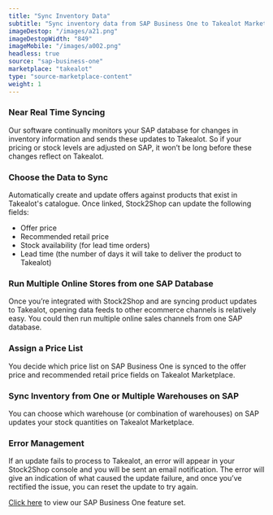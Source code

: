 ```yaml
---
title: "Sync Inventory Data"
subtitle: "Sync inventory data from SAP Business One to Takealot Marketplace."
imageDestop: "/images/a21.png"
imageDestopWidth: "849"
imageMobile: "/images/a002.png"
headless: true
source: "sap-business-one"
marketplace: "takealot"
type: "source-marketplace-content"
weight: 1
---
```


### Near Real Time Syncing
Our software continually monitors your SAP database for changes in inventory information and sends these updates to Takealot. So if your pricing or stock levels are adjusted on SAP, it won’t be long before these changes reflect on Takealot.

### Choose the Data to Sync
Automatically create and update offers against products that exist in Takealot's catalogue. Once linked, Stock2Shop can update the following fields:
- Offer price
- Recommended retail price
- Stock availability (for lead time orders)
- Lead time (the number of days it will take to deliver the product to Takealot)

### Run Multiple Online Stores from one SAP Database
Once you’re integrated with Stock2Shop and are syncing product updates to Takealot, opening data feeds to other ecommerce channels is relatively easy. You could then run multiple online sales channels from one SAP database.

### Assign a Price List
You decide which price list on SAP Business One is synced to the offer price and recommended retail price fields on Takealot Marketplace.

### Sync Inventory from One or Multiple Warehouses on SAP
You can choose which warehouse (or combination of warehouses) on SAP updates your stock quantities on Takealot Marketplace.

### Error Management
If an update fails to process to Takealot, an error will appear in your Stock2Shop console and you will be sent an email notification. The error will give an indication of what caused the update failure, and once you’ve rectified the issue, you can reset the update to try again.

[Click here](/help/features/sap-business-one/ "SAP Business One Features") to view our SAP Business One feature set.